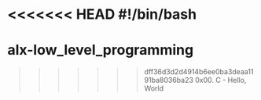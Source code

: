 <<<<<<< HEAD
#!/bin/bash
=======
# alx-low_level_programming
>>>>>>> dff36d3d2d4914b6ee0ba3deaa1191ba8036ba23
0x00. C - Hello, World
